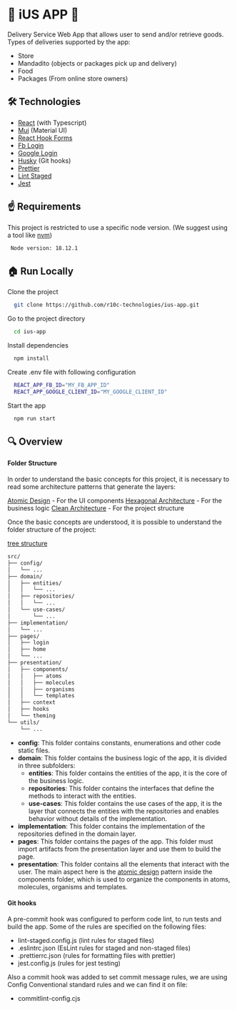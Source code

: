 # 🛵 iUS APP 📨

Delivery Service Web App that allows user to send and/or retrieve goods. Types of deliveries supported by the app:

- Store
- Mandadito (objects or packages pick up and delivery)
- Food
- Packages (From online store owners)

## 🛠 Technologies

- [React](https://react.dev/) (with Typescript)
- [Mui](https://mui.com/) (Material UI)
- [React Hook Forms](https://react-hook-form.com/)
- [Fb Login](https://www.npmjs.com/package/@greatsumini/react-facebook-login)
- [Google Login](https://www.npmjs.com/package/@react-oauth/google)
- [Husky](https://typicode.github.io/husky/#/) (Git hooks)
- [Prettier](https://prettier.io/)
- [Lint Staged](https://www.npmjs.com/package/lint-staged)
- [Jest](https://jestjs.io/docs/tutorial-react)

## &#x261D; Requirements

This project is restricted to use a specific node version. (We suggest using a tool like [nvm](https://github.com/nvm-sh/nvm))

```bash
 Node version: 18.12.1
```

## 🏠 Run Locally

Clone the project

```bash
  git clone https://github.com/r10c-technologies/ius-app.git
```

Go to the project directory

```bash
  cd ius-app
```

Install dependencies

```bash
  npm install
```

Create .env file with following configuration

```bash
  REACT_APP_FB_ID="MY_FB_APP_ID"
  REACT_APP_GOOGLE_CLIENT_ID="MY_GOOGLE_CLIENT_ID"
```

Start the app

```bash
  npm run start
```

## 🔍 Overview

#### Folder Structure

In order to understand the basic concepts for this project, it is necessary to read some architecture patterns that generate the layers:

[Atomic Design] - For the UI components
[Hexagonal Architecture] - For the business logic
[Clean Architecture] - For the project structure

Once the basic concepts are understood, it is possible to understand the folder structure of the project:

[tree structure]

```bash
src/
├── config/
│   └── ...
├── domain/
│   ├── entities/
│   │   └── ...
│   ├── repositories/
│   │   └── ...
│   └── use-cases/
│       └── ...
├── implementation/
│   └── ...
├── pages/
│   ├── login
│   ├── home
│   └── ...
├── presentation/
│   ├── components/
│   │   ├── atoms
│   │   ├── molecules
│   │   ├── organisms
│   │   └── templates
│   ├── context
│   ├── hooks
│   └── theming
└── utils/
    └── ...
```

- **config**: This folder contains constants, enumerations and other code static files.
- **domain**: This folder contains the business logic of the app, it is divided in three subfolders:
  - **entities**: This folder contains the entities of the app, it is the core of the business logic.
  - **repositories**: This folder contains the interfaces that define the methods to interact with the entities.
  - **use-cases**: This folder contains the use cases of the app, it is the layer that connects the entities with the repositories and enables behavior without details of the implementation.
- **implementation**: This folder contains the implementation of the repositories defined in the domain layer.
- **pages**: This folder contains the pages of the app. This folder must import artifacts from the presentation layer and use them to build the page.
- **presentation**: This folder contains all the elements that interact with the user. The main aspect here is the [atomic design] pattern inside the components folder, which is used to organize the components in atoms, molecules, organisms and templates.

#### Git hooks

A pre-commit hook was configured to perform code lint, to run tests and build the app. Some of the rules are specified on the following files:

- lint-staged.config.js (lint rules for staged files)
- .eslintrc.json (EsLint rules for staged and non-staged files)
- .prettierrc.json (rules for formatting files with prettier)
- jest.config.js (rules for jest testing)

Also a commit hook was added to set commit message rules, we are using Config Conventional standard rules and we can find it on file:

- commitlint-config.cjs

[atomic design]: https://bradfrost.com/blog/post/atomic-web-design/
[hexagonal architecture]: https://en.wikipedia.org/wiki/Hexagonal_architecture_(software)
[clean architecture]: https://blog.cleancoder.com/uncle-bob/2012/08/13/the-clean-architecture.html
[tree structure]: https://tree.nathanfriend.io/?s=(%27opti7s!(%27fancy!true~fullPath!false~trailingSlash!true~rootDot!false)~6(%276%27src2c7fig*32domain*8itiA*repositoriA*use-casA2implem532page9login*home*32pres5comp784atom4molecule4organism4template9c7text*hook9theming2util93%27)~versi7!%271%27)*200%20%202%5Cn03...49058ati7*6source!7on8ent9s*Ae43%01A987654320*
